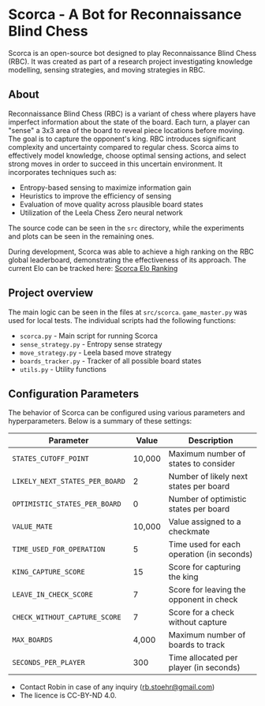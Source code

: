 # Scorca - A Bot for Reconnaissance Blind Chess

Scorca is an open-source bot designed to play Reconnaissance Blind Chess (RBC). It was created as part of a research project investigating knowledge modelling, sensing strategies, and moving strategies in RBC.

## About
Reconnaissance Blind Chess (RBC) is a variant of chess where players have imperfect information about the state of the board. Each turn, a player can "sense" a 3x3 area of the board to reveal piece locations before moving. The goal is to capture the opponent's king. RBC introduces significant complexity and uncertainty compared to regular chess.
Scorca aims to effectively model knowledge, choose optimal sensing actions, and select strong moves in order to succeed in this uncertain environment. It incorporates techniques such as:

- Entropy-based sensing to maximize information gain
- Heuristics to improve the efficiency of sensing
- Evaluation of move quality across plausible board states
- Utilization of the Leela Chess Zero neural network

The source code can be seen in the `src` directory, while the experiments and plots can be seen in the remaining ones.

During development, Scorca was able to achieve a high ranking on the RBC global leaderboard, demonstrating the effectiveness of its approach. The current Elo can be tracked here: [Scorca Elo Ranking](https://rbc.jhuapl.edu/users/48973)

## Project overview
The main logic can be seen in the files at `src/scorca`. `game_master.py` was used for local tests.
The individual scripts had the following functions:
- `scorca.py` - Main script for running Scorca
- `sense_strategy.py` - Entropy sense strategy
- `move_strategy.py` - Leela based move strategy
- `boards_tracker.py` - Tracker of all possible board states
- `utils.py` - Utility functions

## Configuration Parameters

The behavior of Scorca can be configured using various parameters and hyperparameters. Below is a summary of these settings:

| Parameter | Value | Description |
| --------- | ----- | ----------- |
| `STATES_CUTOFF_POINT` | 10,000 | Maximum number of states to consider |
| `LIKELY_NEXT_STATES_PER_BOARD` | 2 | Number of likely next states per board |
| `OPTIMISTIC_STATES_PER_BOARD` | 0 | Number of optimistic states per board |
| `VALUE_MATE` | 10,000 | Value assigned to a checkmate |
| `TIME_USED_FOR_OPERATION` | 5 | Time used for each operation (in seconds) |
| `KING_CAPTURE_SCORE` | 15 | Score for capturing the king |
| `LEAVE_IN_CHECK_SCORE` | 7 | Score for leaving the opponent in check |
| `CHECK_WITHOUT_CAPTURE_SCORE` | 7 | Score for a check without capture |
| `MAX_BOARDS` | 4,000 | Maximum number of boards to track |
| `SECONDS_PER_PLAYER` | 300 | Time allocated per player (in seconds) |

- Contact Robin in case of any inquiry (rb.stoehr@gmail.com)
- ⁠The licence is CC-BY-ND 4.0.
